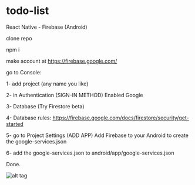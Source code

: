 # todo-list
React Native - Firebase (Android)

clone repo

npm i 

make account at https://firebase.google.com/

go to Console:

1- add project (any name you like)

2- in Authentication (SIGN-IN METHOD) Enabled  Google

3- Database (Try Firestore beta)

4- Database rules:
https://firebase.google.com/docs/firestore/security/get-started

5- go to Project Settings (ADD APP) Add Firebase to your Android to create the google-services.json

6- add the google-services.json to android/app/google-services.json

Done.


![alt tag](https://photos.google.com/photo/AF1QipMba13QrFnG-KJCp_HtLxjztoj1I2u6CFEXmFIb)

